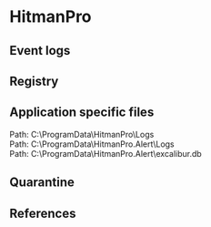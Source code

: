 # HitmanPro

## Event logs

## Registry

## Application specific files

Path: C:\ProgramData\HitmanPro\Logs\
Path: C:\ProgramData\HitmanPro.Alert\Logs\
Path: C:\ProgramData\HitmanPro.Alert\excalibur.db

## Quarantine

## References
